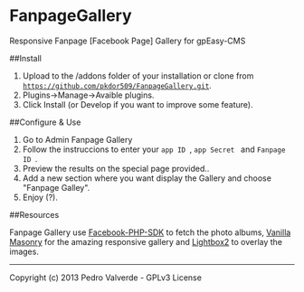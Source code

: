FanpageGallery
==============

Responsive Fanpage [Facebook Page] Gallery for gpEasy-CMS

##Install

1. Upload to the /addons folder of your installation or clone from <code>https://github.com/pkdor509/FanpageGallery.git</code>.
2. Plugins->Manage->Avaible plugins.
3. Click Install (or Develop if you want to improve some feature).

##Configure & Use

1. Go to Admin Fanpage Gallery
2. Follow the instruccions to enter your <code>app ID </code>,  <code>app Secret </code> and  <code>Fanpage ID </code>.
3. Preview the results on the special page provided..
4. Add a new section where you want display the Gallery and choose "Fanpage Galley".
5. Enjoy (?).

##Resources

Fanpage Gallery use [Facebook-PHP-SDK](https://github.com/facebook/facebook-php-sdk) to fetch the photo albums, [Vanilla Masonry](https://github.com/desandro/vanilla-masonry) for the amazing responsive gallery and [Lightbox2](https://github.com/lokesh/lightbox2) to overlay the images.

* * *
Copyright (c) 2013 Pedro Valverde - GPLv3 License
